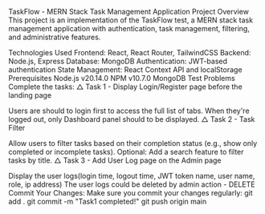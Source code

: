 TaskFlow - MERN Stack Task Management Application
Project Overview
This project is an implementation of the TaskFlow test, a MERN stack task management application with authentication, task management, filtering, and administrative features.

Technologies Used
Frontend: React, React Router, TailwindCSS
Backend: Node.js, Express
Database: MongoDB
Authentication: JWT-based authentication
State Management: React Context API and localStorage
Prerequisites
Node.js v20.14.0
NPM v10.7.0
MongoDB
Test Problems
Complete the tasks:
△ Task 1 - Display Login/Register page before the landing page

Users are should to login first to access the full list of tabs.
When they're logged out, only Dashboard panel should to be displayed.
△ Task 2 - Task Filter

Allow users to filter tasks based on their completion status (e.g., show only completed or incomplete tasks).
Optional: Add a search feature to filter tasks by title.
△ Task 3 - Add User Log page on the Admin page

Display the user logs(login time, logout time, JWT token name, user name, role, ip address)
The user logs could be deleted by admin action - DELETE
Commit Your Changes:
Make sure you commit your changes regularly:
git add .
git commit -m "Task1 completed!"
git push origin main
